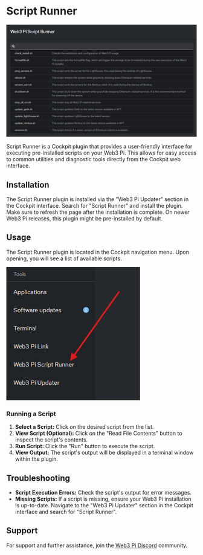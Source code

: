 # Script Runner

![List of scripts in Script Runner](../img/script-runner.png)

Script Runner is a Cockpit plugin that provides a user-friendly interface for executing pre-installed scripts on your Web3 Pi. This allows for easy access to common utilities and diagnostic tools directly from the Cockpit web interface.

## Installation

The Script Runner plugin is installed via the "Web3 Pi Updater" section in the Cockpit interface. Search for "Script Runner" and install the plugin. Make sure to refresh the page after the installation is complete. On newer Web3 Pi releases, this plugin might be pre-installed by default.

## Usage

The Script Runner plugin is located in the Cockpit navigation menu. Upon opening, you will see a list of available scripts.

![Script Runner in Cockpit](../img/script-runner-in-cockpit.png)

### Running a Script

1.  **Select a Script:** Click on the desired script from the list.
2.  **View Script (Optional):** Click on the "Read File Contents" button to inspect the script's contents.
3.  **Run Script:** Click the "Run" button to execute the script.
4.  **View Output:** The script's output will be displayed in a terminal window within the plugin.

## Troubleshooting

- **Script Execution Errors:** Check the script's output for error messages.
- **Missing Scripts:** If a script is missing, ensure your Web3 Pi installation is up-to-date. Navigate to the "Web3 Pi Updater" section in the Cockpit interface and search for "Script Runner".

## Support

For support and further assistance, join the [Web3 Pi Discord](https://discord.gg/aDMw5zeUZ4) community.
